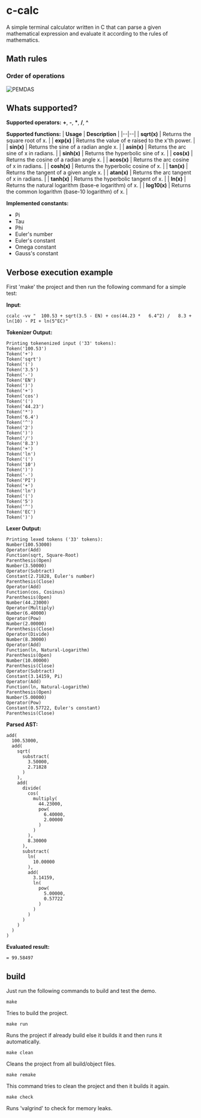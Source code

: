 # c-calc

A simple terminal calculator written in C that can parse a given mathematical expression and evaluate it according to the rules of mathematics.


## Math rules

### Order of operations

![PEMDAS](https://static.qumath.in/static/website/old-cdn-static/gurpreet-numbers-seo-03-1614774781.png)


## Whats supported?

**Supported operators:** **+**, **-**, **\***, **/**, **^**

**Supported functions:**
| **Usage** | **Description** |
|--|--|
| **sqrt(x)** | Returns the square root of x. |
| **exp(x)**  | Returns the value of e raised to the x'th power. |
| **sin(x)** | Returns the sine of a radian angle x. |
| **asin(x)** | Returns the arc sine of x in radians. |
| **sinh(x)** | Returns the hyperbolic sine of x. |
| **cos(x)** | Returns the cosine of a radian angle x. |
| **acos(x)** | Returns the arc cosine of x in radians. |
| **cosh(x)** | Returns the hyperbolic cosine of x. |
| **tan(x)** | Returns the tangent of a given angle x. |
| **atan(x)** | Returns the arc tangent of x in radians. |
| **tanh(x)** | Returns the hyperbolic tangent of x. |
| **ln(x)** | Returns the natural logarithm (base-e logarithm) of x. |
| **log10(x)** | Returns the common logarithm (base-10 logarithm) of x. |

**Implemented constants:**
- Pi
- Tau
- Phi
- Euler's number
- Euler's constant
- Omega constant
- Gauss's constant


## Verbose execution example

First 'make' the project and then run the following command for a simple test:

**Input**:
```
ccalc -vv "  100.53 + sqrt(3.5 - EN) + cos(44.23 *   6.4^2) /   8.3 + ln(10) - PI + ln(5^EC)"
```

**Tokenizer Output:**
```
Printing tokenenized input ('33' tokens):
Token('100.53')
Token('+')
Token('sqrt')
Token('(')
Token('3.5')
Token('-')
Token('EN')
Token(')')
Token('+')
Token('cos')
Token('(')
Token('44.23')
Token('*')
Token('6.4')
Token('^')
Token('2')
Token(')')
Token('/')
Token('8.3')
Token('+')
Token('ln')
Token('(')
Token('10')
Token(')')
Token('-')
Token('PI')
Token('+')
Token('ln')
Token('(')
Token('5')
Token('^')
Token('EC')
Token(')')
```

**Lexer Output:**
```
Printing lexed tokens ('33' tokens):
Number(100.53000)
Operator(Add)
Function(sqrt, Square-Root)
Parenthesis(Open)
Number(3.50000)
Operator(Subtract)
Constant(2.71828, Euler's number)
Parenthesis(Close)
Operator(Add)
Function(cos, Cosinus)
Parenthesis(Open)
Number(44.23000)
Operator(Multiply)
Number(6.40000)
Operator(Pow)
Number(2.00000)
Parenthesis(Close)
Operator(Divide)
Number(8.30000)
Operator(Add)
Function(ln, Natural-Logarithm)
Parenthesis(Open)
Number(10.00000)
Parenthesis(Close)
Operator(Subtract)
Constant(3.14159, Pi)
Operator(Add)
Function(ln, Natural-Logarithm)
Parenthesis(Open)
Number(5.00000)
Operator(Pow)
Constant(0.57722, Euler's constant)
Parenthesis(Close)
```

**Parsed AST:**
```
add(
  100.53000,
  add(
    sqrt(
      substract(
        3.50000,
        2.71828
      )
    ),
    add(
      divide(
        cos(
          multiply(
            44.23000,
            pow(
              6.40000,
              2.00000
            )
          )
        ),
        8.30000
      ),
      substract(
        ln(
          10.00000
        ),
        add(
          3.14159,
          ln(
            pow(
              5.00000,
              0.57722
            )
          )
        )
      )
    )
  )
)
```

**Evaluated result:**
```
= 99.58497
```


## build

Just run the following commands to build and test the demo.

```
make
```
Tries to build the project.
```
make run
```
Runs the project if already build else it builds it and then runs it automatically.
```
make clean
```
Cleans the project from all build/object files.
```
make remake
```
This command tries to clean the project and then it builds it again.
```
make check
```
Runs 'valgrind' to check for memory leaks.
